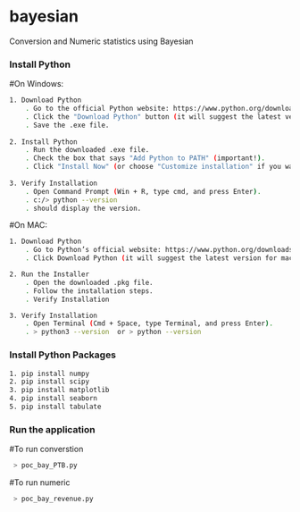 # bayesian
Conversion and Numeric statistics using Bayesian


### Install Python

#On Windows:
```sh
1. Download Python
	. Go to the official Python website: https://www.python.org/downloads/
	. Click the "Download Python" button (it will suggest the latest version for Windows).
	. Save the .exe file.
	
2. Install Python
	. Run the downloaded .exe file.
	. Check the box that says "Add Python to PATH" (important!).
	. Click "Install Now" (or choose "Customize installation" if you want specific settings).
	
3. Verify Installation
	. Open Command Prompt (Win + R, type cmd, and press Enter).
	. c:/> python --version
	. should display the version.
```

#On MAC:
```sh
1. Download Python
	. Go to Python’s official website: https://www.python.org/downloads/macos/
	. Click Download Python (it will suggest the latest version for macOS).

2. Run the Installer
	. Open the downloaded .pkg file.
	. Follow the installation steps.
	. Verify Installation

3. Verify Installation
	. Open Terminal (Cmd + Space, type Terminal, and press Enter).
	. > python3 --version  or > python --version
```

### Install Python Packages

```sh
1. pip install numpy
2. pip install scipy
3. pip install matplotlib
4. pip install seaborn
5. pip install tabulate
```

### Run the application

#To run converstion
```sh
 > poc_bay_PTB.py
```

#To run numeric
```sh
 > poc_bay_revenue.py
```
